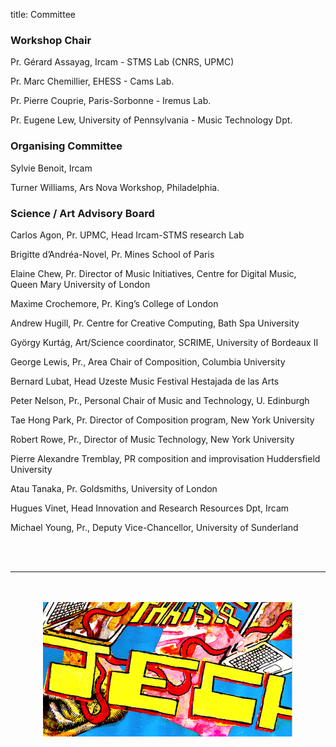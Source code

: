 title: Committee

### Workshop Chair

Pr. Gérard Assayag, Ircam - STMS Lab (CNRS, UPMC)

Pr. Marc Chemillier, EHESS - Cams Lab.

Pr. Pierre Couprie, Paris-Sorbonne - Iremus Lab.

Pr. Eugene Lew, University of Pennsylvania - Music Technology Dpt.

### Organising Committee

Sylvie Benoit, Ircam

Turner Williams, Ars Nova Workshop, Philadelphia.

### Science / Art Advisory Board

Carlos Agon, Pr. UPMC, Head Ircam-STMS research Lab

Brigitte d’Andréa-Novel, Pr. Mines School of Paris

Elaine Chew, Pr. Director of Music Initiatives, Centre for Digital Music, Queen Mary University of London

Maxime Crochemore, Pr. King’s College of London

Andrew Hugill, Pr. Centre for Creative Computing, Bath Spa University

György Kurtág, Art/Science coordinator, SCRIME, University of Bordeaux II

George Lewis, Pr., Area Chair of Composition, Columbia University

Bernard Lubat, Head Uzeste Music Festival Hestajada de las Arts

Peter Nelson, Pr., Personal Chair of Music and Technology, U. Edinburgh

Tae Hong Park, Pr. Director of Composition program, New York University

Robert Rowe, Pr., Director of Music Technology, New York University

Pierre Alexandre Tremblay, PR composition and improvisation Huddersfield University

Atau Tanaka, Pr. Goldsmiths, University of London

Hugues Vinet, Head Innovation and Research Resources Dpt, Ircam

Michael Young, Pr., Deputy Vice-Chancellor, University of Sunderland

<br><br>

---

<p align="center">
   <br><br>
  <img src="../images/IKPoster_frag5.png" width="400">
   <br><br>
</p>


